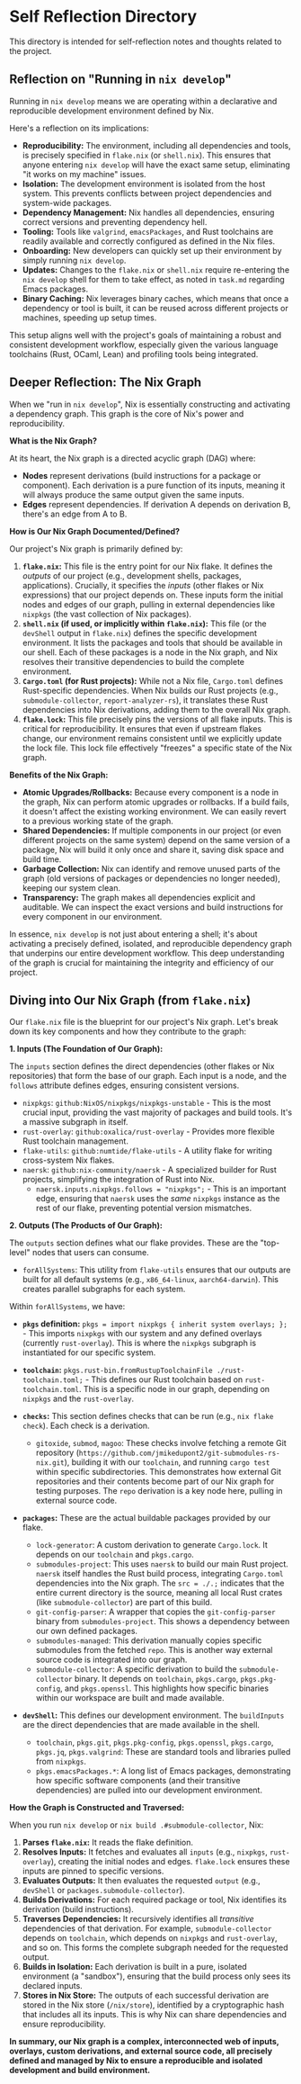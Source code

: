 # Self Reflection Directory

This directory is intended for self-reflection notes and thoughts related to the project.

## Reflection on "Running in `nix develop`"

Running in `nix develop` means we are operating within a declarative and reproducible development environment defined by Nix.

Here's a reflection on its implications:

*   **Reproducibility:** The environment, including all dependencies and tools, is precisely specified in `flake.nix` (or `shell.nix`). This ensures that anyone entering `nix develop` will have the exact same setup, eliminating "it works on my machine" issues.
*   **Isolation:** The development environment is isolated from the host system. This prevents conflicts between project dependencies and system-wide packages.
*   **Dependency Management:** Nix handles all dependencies, ensuring correct versions and preventing dependency hell.
*   **Tooling:** Tools like `valgrind`, `emacsPackages`, and Rust toolchains are readily available and correctly configured as defined in the Nix files.
*   **Onboarding:** New developers can quickly set up their environment by simply running `nix develop`.
*   **Updates:** Changes to the `flake.nix` or `shell.nix` require re-entering the `nix develop` shell for them to take effect, as noted in `task.md` regarding Emacs packages.
*   **Binary Caching:** Nix leverages binary caches, which means that once a dependency or tool is built, it can be reused across different projects or machines, speeding up setup times.

This setup aligns well with the project's goals of maintaining a robust and consistent development workflow, especially given the various language toolchains (Rust, OCaml, Lean) and profiling tools being integrated.

## Deeper Reflection: The Nix Graph

When we "run in `nix develop`", Nix is essentially constructing and activating a dependency graph. This graph is the core of Nix's power and reproducibility.

**What is the Nix Graph?**

At its heart, the Nix graph is a directed acyclic graph (DAG) where:
*   **Nodes** represent derivations (build instructions for a package or component). Each derivation is a pure function of its inputs, meaning it will always produce the same output given the same inputs.
*   **Edges** represent dependencies. If derivation A depends on derivation B, there's an edge from A to B.

**How is Our Nix Graph Documented/Defined?**

Our project's Nix graph is primarily defined by:

1.  **`flake.nix`:** This file is the entry point for our Nix flake. It defines the *outputs* of our project (e.g., development shells, packages, applications). Crucially, it specifies the *inputs* (other flakes or Nix expressions) that our project depends on. These inputs form the initial nodes and edges of our graph, pulling in external dependencies like `nixpkgs` (the vast collection of Nix packages).
2.  **`shell.nix` (if used, or implicitly within `flake.nix`):** This file (or the `devShell` output in `flake.nix`) defines the specific development environment. It lists the packages and tools that should be available in our shell. Each of these packages is a node in the Nix graph, and Nix resolves their transitive dependencies to build the complete environment.
3.  **`Cargo.toml` (for Rust projects):** While not a Nix file, `Cargo.toml` defines Rust-specific dependencies. When Nix builds our Rust projects (e.g., `submodule-collector`, `report-analyzer-rs`), it translates these Rust dependencies into Nix derivations, adding them to the overall Nix graph.
4.  **`flake.lock`:** This file precisely pins the versions of all flake inputs. This is critical for reproducibility. It ensures that even if upstream flakes change, our environment remains consistent until we explicitly update the lock file. This lock file effectively "freezes" a specific state of the Nix graph.

**Benefits of the Nix Graph:**

*   **Atomic Upgrades/Rollbacks:** Because every component is a node in the graph, Nix can perform atomic upgrades or rollbacks. If a build fails, it doesn't affect the existing working environment. We can easily revert to a previous working state of the graph.
*   **Shared Dependencies:** If multiple components in our project (or even different projects on the same system) depend on the same version of a package, Nix will build it only once and share it, saving disk space and build time.
*   **Garbage Collection:** Nix can identify and remove unused parts of the graph (old versions of packages or dependencies no longer needed), keeping our system clean.
*   **Transparency:** The graph makes all dependencies explicit and auditable. We can inspect the exact versions and build instructions for every component in our environment.

In essence, `nix develop` is not just about entering a shell; it's about activating a precisely defined, isolated, and reproducible dependency graph that underpins our entire development workflow. This deep understanding of the graph is crucial for maintaining the integrity and efficiency of our project.

## Diving into Our Nix Graph (from `flake.nix`)

Our `flake.nix` file is the blueprint for our project's Nix graph. Let's break down its key components and how they contribute to the graph:

**1. Inputs (The Foundation of Our Graph):**

The `inputs` section defines the direct dependencies (other flakes or Nix repositories) that form the base of our graph. Each input is a node, and the `follows` attribute defines edges, ensuring consistent versions.

*   `nixpkgs`: `github:NixOS/nixpkgs/nixpkgs-unstable` - This is the most crucial input, providing the vast majority of packages and build tools. It's a massive subgraph in itself.
*   `rust-overlay`: `github:oxalica/rust-overlay` - Provides more flexible Rust toolchain management.
*   `flake-utils`: `github:numtide/flake-utils` - A utility flake for writing cross-system Nix flakes.
*   `naersk`: `github:nix-community/naersk` - A specialized builder for Rust projects, simplifying the integration of Rust into Nix.
    *   `naersk.inputs.nixpkgs.follows = "nixpkgs";` - This is an important edge, ensuring that `naersk` uses the *same* `nixpkgs` instance as the rest of our flake, preventing potential version mismatches.

**2. Outputs (The Products of Our Graph):**

The `outputs` section defines what our flake provides. These are the "top-level" nodes that users can consume.

*   `forAllSystems`: This utility from `flake-utils` ensures that our outputs are built for all default systems (e.g., `x86_64-linux`, `aarch64-darwin`). This creates parallel subgraphs for each system.

Within `forAllSystems`, we have:

*   **`pkgs` definition:** `pkgs = import nixpkgs { inherit system overlays; };` - This imports `nixpkgs` with our system and any defined overlays (currently `rust-overlay`). This is where the `nixpkgs` subgraph is instantiated for our specific system.
*   **`toolchain`:** `pkgs.rust-bin.fromRustupToolchainFile ./rust-toolchain.toml;` - This defines our Rust toolchain based on `rust-toolchain.toml`. This is a specific node in our graph, depending on `nixpkgs` and the `rust-overlay`.

*   **`checks`:** This section defines checks that can be run (e.g., `nix flake check`). Each check is a derivation.
    *   `gitoxide`, `submod`, `magoo`: These checks involve fetching a remote Git repository (`https://github.com/jmikedupont2/git-submodules-rs-nix.git`), building it with our `toolchain`, and running `cargo test` within specific subdirectories. This demonstrates how external Git repositories and their contents become part of our Nix graph for testing purposes. The `repo` derivation is a key node here, pulling in external source code.

*   **`packages`:** These are the actual buildable packages provided by our flake.

    *   `lock-generator`: A custom derivation to generate `Cargo.lock`. It depends on our `toolchain` and `pkgs.cargo`.
    *   `submodules-project`: This uses `naersk` to build our main Rust project. `naersk` itself handles the Rust build process, integrating `Cargo.toml` dependencies into the Nix graph. The `src = ./.;` indicates that the entire current directory is the source, meaning all local Rust crates (like `submodule-collector`) are part of this build.
    *   `git-config-parser`: A wrapper that copies the `git-config-parser` binary from `submodules-project`. This shows a dependency between our own defined packages.
    *   `submodules-managed`: This derivation manually copies specific submodules from the fetched `repo`. This is another way external source code is integrated into our graph.
    *   `submodule-collector`: A specific derivation to build the `submodule-collector` binary. It depends on `toolchain`, `pkgs.cargo`, `pkgs.pkg-config`, and `pkgs.openssl`. This highlights how specific binaries within our workspace are built and made available.

*   **`devShell`:** This defines our development environment. The `buildInputs` are the direct dependencies that are made available in the shell.

    *   `toolchain`, `pkgs.git`, `pkgs.pkg-config`, `pkgs.openssl`, `pkgs.cargo`, `pkgs.jq`, `pkgs.valgrind`: These are standard tools and libraries pulled from `nixpkgs`.
    *   `pkgs.emacsPackages.*`: A long list of Emacs packages, demonstrating how specific software components (and their transitive dependencies) are pulled into our development environment.

**How the Graph is Constructed and Traversed:**

When you run `nix develop` or `nix build .#submodule-collector`, Nix:

1.  **Parses `flake.nix`:** It reads the flake definition.
2.  **Resolves Inputs:** It fetches and evaluates all `inputs` (e.g., `nixpkgs`, `rust-overlay`), creating the initial nodes and edges. `flake.lock` ensures these inputs are pinned to specific versions.
3.  **Evaluates Outputs:** It then evaluates the requested `output` (e.g., `devShell` or `packages.submodule-collector`).
4.  **Builds Derivations:** For each required package or tool, Nix identifies its derivation (build instructions).
5.  **Traverses Dependencies:** It recursively identifies all *transitive* dependencies of that derivation. For example, `submodule-collector` depends on `toolchain`, which depends on `nixpkgs` and `rust-overlay`, and so on. This forms the complete subgraph needed for the requested output.
6.  **Builds in Isolation:** Each derivation is built in a pure, isolated environment (a "sandbox"), ensuring that the build process only sees its declared inputs.
7.  **Stores in Nix Store:** The outputs of each successful derivation are stored in the Nix store (`/nix/store`), identified by a cryptographic hash that includes all its inputs. This is why Nix can share dependencies and ensure reproducibility.

**In summary, our Nix graph is a complex, interconnected web of inputs, overlays, custom derivations, and external source code, all precisely defined and managed by Nix to ensure a reproducible and isolated development and build environment.**
